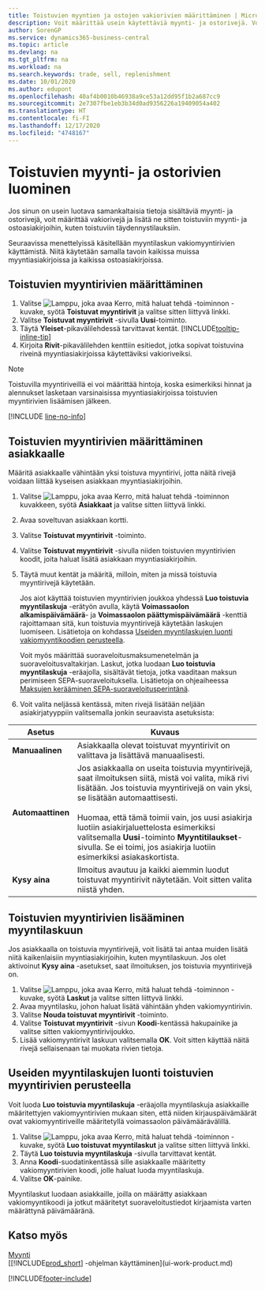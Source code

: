 ```yaml
---
title: Toistuvien myyntien ja ostojen vakiorivien määrittäminen | Microsoft Docs
description: Voit määrittää usein käytettäviä myynti- ja ostorivejä. Voit sitten lisätä ne myynti- ja ostoasiakirjoihin ja täyttää tällä tavoin vakiotiedot nopeasti.
author: SorenGP
ms.service: dynamics365-business-central
ms.topic: article
ms.devlang: na
ms.tgt_pltfrm: na
ms.workload: na
ms.search.keywords: trade, sell, replenishment
ms.date: 10/01/2020
ms.author: edupont
ms.openlocfilehash: 40af4b0010b46938a9ce53a12dd95f1b2a687cc9
ms.sourcegitcommit: 2e7307fbe1eb3b34d0ad9356226a19409054a402
ms.translationtype: HT
ms.contentlocale: fi-FI
ms.lasthandoff: 12/17/2020
ms.locfileid: "4748167"
---
```

# <a name="create-recurring-sales-and-purchase-lines"></a>Toistuvien myynti- ja ostorivien luominen
Jos sinun on usein luotava samankaltaisia tietoja sisältäviä myynti- ja ostorivejä, voit määrittää vakiorivejä ja lisätä ne sitten toistuviin myynti- ja ostoasiakirjoihin, kuten toistuviin täydennystilauksiin.  

Seuraavissa menettelyissä käsitellään myyntilaskun vakiomyyntirivien käyttämistä. Niitä käytetään samalla tavoin kaikissa muissa myyntiasiakirjoissa ja kaikissa ostoasiakirjoissa.  

## <a name="to-set-up-recurring-sales-lines"></a>Toistuvien myyntirivien määrittäminen

1. Valitse ![Lamppu, joka avaa Kerro, mitä haluat tehdä -toiminnon](media/ui-search/search_small.png "Kerro, mitä haluat tehdä") -kuvake, syötä **Toistuvat myyntirivit** ja valitse sitten liittyvä linkki.  
2. Valitse **Toistuvat myyntirivit** -sivulla **Uusi**-toiminto.  
3. Täytä **Yleiset**-pikavälilehdessä tarvittavat kentät. [!INCLUDE[tooltip-inline-tip](includes/tooltip-inline-tip_md.md)]  
4. Kirjoita **Rivit**-pikavälilehden kenttiin esitiedot, jotka sopivat toistuvina riveinä myyntiasiakirjoissa käytettäviksi vakioriveiksi.  

> [!NOTE]
> Toistuvilla myyntiriveillä ei voi määrittää hintoja, koska esimerkiksi hinnat ja alennukset lasketaan varsinaisissa myyntiasiakirjoissa toistuvien myyntirivien lisäämisen jälkeen.

[!INCLUDE [line-no-info](includes/line-no-info.md)]

## <a name="to-assign-recurring-sales-lines-to-a-customer"></a>Toistuvien myyntirivien määrittäminen asiakkaalle

Määritä asiakkaalle vähintään yksi toistuva myyntirivi, jotta näitä rivejä voidaan liittää kyseisen asiakkaan myyntiasiakirjoihin.

1. Valitse ![Lamppu, joka avaa Kerro, mitä haluat tehdä -toiminnon](media/ui-search/search_small.png "Kerro, mitä haluat tehdä") kuvakkeen, syötä **Asiakkaat** ja valitse sitten liittyvä linkki.
2. Avaa soveltuvan asiakkaan kortti.
3. Valitse **Toistuvat myyntirivit** -toiminto.
4. Valitse **Toistuvat myyntirivit** -sivulla niiden toistuvien myyntirivien koodit, joita haluat lisätä asiakkaan myyntiasiakirjoihin.
5. Täytä muut kentät ja määritä, milloin, miten ja missä toistuvia myyntirivejä käytetään.  

    Jos aiot käyttää toistuvien myyntirivien joukkoa yhdessä **Luo toistuvia myyntilaskuja** -erätyön avulla, käytä **Voimassaolon alkamispäivämäärä**- ja **Voimassaolon päättymispäivämäärä** -kenttiä rajoittamaan sitä, kun toistuvia myyntirivejä käytetään laskujen luomiseen. Lisätietoja on kohdassa [Useiden myyntilaskujen luonti vakiomyyntikoodien perusteella](sales-how-work-standard-lines.md#to-create-multiple-sales-invoices-based-on-recurring-sales-lines).

    Voit myös määrittää suoraveloitusmaksumenetelmän ja suoraveloitusvaltakirjan. Laskut, jotka luodaan **Luo toistuvia myyntilaskuja** -eräajolla, sisältävät tietoja, jotka vaaditaan maksun perimiseen SEPA-suoraveloituksella. Lisätietoja on ohjeaiheessa [Maksujen kerääminen SEPA-suoraveloitusperintänä](finance-collect-payments-with-sepa-direct-debit.md).

6. Voit valita neljässä kentässä, miten rivejä lisätään neljään asiakirjatyyppiin valitsemalla jonkin seuraavista asetuksista:

|Asetus|Kuvaus|
|------|-----------|
|**Manuaalinen**|Asiakkaalla olevat toistuvat myyntirivit on valittava ja lisättävä manuaalisesti.|
|**Automaattinen**|Jos asiakkaalla on useita toistuvia myyntirivejä, saat ilmoituksen siitä, mistä voi valita, mikä rivi lisätään. Jos toistuvia myyntirivejä on vain yksi, se lisätään automaattisesti.<br /><br />Huomaa, että tämä toimii vain, jos uusi asiakirja luotiin asiakirjaluettelosta esimerkiksi valitsemalla **Uusi**-toiminto **Myyntitilaukset**-sivulla. Se ei toimi, jos asiakirja luotiin esimerkiksi asiakaskortista.|
|**Kysy aina**|Ilmoitus avautuu ja kaikki aiemmin luodut toistuvat myyntirivit näytetään. Voit sitten valita niistä yhden.

## <a name="to-insert-recurring-sales-lines-on-a-sales-invoice"></a>Toistuvien myyntirivien lisääminen myyntilaskuun

Jos asiakkaalla on toistuvia myyntirivejä, voit lisätä tai antaa muiden lisätä niitä kaikenlaisiin myyntiasiakirjoihin, kuten myyntilaskuun. Jos olet aktivoinut **Kysy aina** -asetukset, saat ilmoituksen, jos toistuvia myyntirivejä on.

1. Valitse ![Lamppu, joka avaa Kerro, mitä haluat tehdä -toiminnon](media/ui-search/search_small.png "Kerro, mitä haluat tehdä") -kuvake, syötä **Laskut** ja valitse sitten liittyvä linkki.
2. Avaa myyntilasku, johon haluat lisätä vähintään yhden vakiomyyntirivin.
3. Valitse **Nouda toistuvat myyntirivit** -toiminto.
4. Valitse **Toistuvat myyntirivit** -sivun **Koodi**-kentässä hakupainike ja valitse sitten vakiomyyntirivijoukko.
5. Lisää vakiomyyntirivit laskuun valitsemalla **OK**. Voit sitten käyttää näitä rivejä sellaisenaan tai muokata rivien tietoja.

## <a name="to-create-multiple-sales-invoices-based-on-recurring-sales-lines"></a>Useiden myyntilaskujen luonti toistuvien myyntirivien perusteella
Voit luoda **Luo toistuvia myyntilaskuja** -eräajolla myyntilaskuja asiakkaille määritettyjen vakiomyyntirivien mukaan siten, että niiden kirjauspäivämäärät ovat vakiomyyntiriveille määritetyllä voimassaolon päivämäärävälillä.

1. Valitse ![Lamppu, joka avaa Kerro, mitä haluat tehdä -toiminnon](media/ui-search/search_small.png "Kerro, mitä haluat tehdä") -kuvake, syötä **Luo toistuvat myyntilaskut** ja valitse sitten liittyvä linkki.
2. Täytä **Luo toistuvia myyntilaskuja** -sivulla tarvittavat kentät.
3. Anna **Koodi**-suodatinkentässä sille asiakkaalle määritetty vakiomyyntirivien koodi, jolle haluat luoda myyntilaskuja.
4. Valitse **OK**-painike.

Myyntilaskut luodaan asiakkaille, joilla on määrätty asiakkaan vakiomyyntikoodi ja jotkut määritetyt suoraveloitustiedot kirjaamista varten määrättynä päivämääränä.

## <a name="see-also"></a>Katso myös

[Myynti](sales-manage-sales.md)  
[[!INCLUDE[prod_short](includes/prod_short.md)] -ohjelman käyttäminen](ui-work-product.md)  


[!INCLUDE[footer-include](includes/footer-banner.md)]